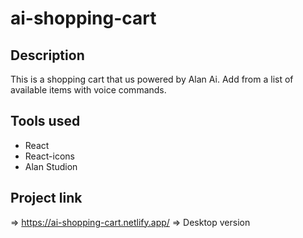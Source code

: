 # ai-shopping-cart

## Description 
This is a shopping cart that us powered by Alan Ai. Add from a list of available items with voice commands.


## Tools used
- React
- React-icons 
- Alan Studion 

## Project link 
=> https://ai-shopping-cart.netlify.app/ => Desktop version 
